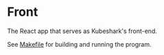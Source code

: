 # Front

The React app that serves as Kubeshark's front-end.

See [Makefile](./Makefile) for building and running the program.
